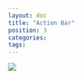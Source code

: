 ```yaml
---
layout: doc
title: "Action Bar"
position: 3
categories: 
tags: 
---
```


![](11-Shapka-rezhima.png)

